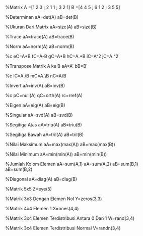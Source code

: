 %Matrix
A =[1 2 3 ; 2 1 1 ; 3 2 1]
B =[4 4 5 ; 6 1 2 ; 3 5 5]

%Determinan
aA=det(A)
aB=det(B)

%Ukuran Dari Matrix
aA=size(A)
aB=size(B)

%Trace
aA=trace(A)
aB=trace(B)

%Norm
aA=norm(A)
aB=norm(B)

%c
eC=A+B
fC=A-B
gC=A*B
hC=A.*B
iC=A^2
jC=A.^2

%Transpose Matrik A ke B
aA=A'
bB=B'

%c
lC=A./B
mC=A.\B
nC=A/B

%Invert
aA=inv(A)
aB=inv(B)

%c
pC=null(A)
qC=orth(A)
rc=rref(A)

%Eigen
aA=eig(A)
aB=eig(B)

%Singular
aA=svd(A)
aB=svd(B)

%Segitiga Atas
aA=triu(A)
aB=triu(B)

%Segitiga Bawah
aA=tril(A)
aB=tril(B)

%Nilai Maksimum
aA=max(max(A))
aB=max(max(B))

%Nilai Minimum
aA=min(min(A))
aB=min(min(B))

%Jumlah Kolom Elemen
aA=sum(A,1)
aA=sum(A,2)
aB=sum(B,1)
aB=sum(B,2)

%Diagonal
aA=diag(A)
aB=diag(B)

%Matrik 5x5
Z=eye(5)

%Matrik 3x3 Dengan Elemen Nol
Y=zeros(3,3)

%Matrik 4x4 Elemen 1
X=ones(4,4)

%Matrik 3x4 Elemen Terdistribusi Antara 0 Dan 1
W=rand(3,4)

%Matrik 3x4 Elemen Terdistribusi Normal
V=randn(3,4)